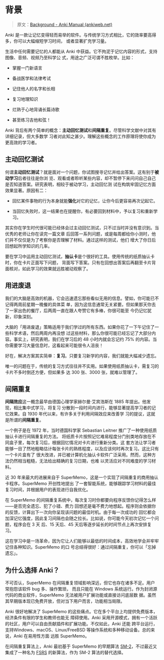 # 背景

> 原文：[Background - Anki Manual (ankiweb.net)](https://docs.ankiweb.net/background.html)

<!-- toc -->

Anki 是一款让记忆变得轻而易举的软件。与传统学习方式相比，它的效率要高得多，你可以大幅缩短学习时间，
或者显著扩充学习量。

生活中任何需要记忆的人都能从 Anki 中获益。它不拘泥于记忆内容的形式，支持图像、音频、视频乃至科学公
式，用途之广泛可谓不胜枚举。比如：

- 掌握一门新语言

- 备战医学和法律考试

- 记住他人的名字和长相

- 复习地理知识

- 烂熟于心地背诵长篇诗歌

- 甚至练习吉他和弦！

Anki 背后有两个简单的概念：**主动回忆测试**和**间隔重复**。尽管科学文献中对其有详细记录，但大多数学
习者对此知之甚少。理解这些概念的工作原理将使你成为更高效的学习者。

## 主动回忆测试

何谓**主动回忆测试**？就是面对一个问题，你试图搜寻记忆并给出答案。这有别于**被动学习**后者往往是你浏
览、观看或者聆听某些内容，却不暂停下来问问自己自己是否知道答案。研究表明，相较于被动学习，主动回忆测
试在构筑牢固记忆方面效果显著。原因有二：

- 回忆某件事物的行为本身就能**强化**对它的记忆，让你今后更容易再次记起它。

- 当回忆失败时，这一结果也在提醒你，有必要回到材料中，予以复习和重新学习。

其实你在学生时代很可能已经体会过主动回忆测试，只不过当时并没有意识到。当优秀的老师让你在读完一篇文章
后回答一系列问题，或是每周都给你小测时，他们并不仅仅是为了考察你是否理解了材料。通过这样的测试，他们
增大了你日后回想起所学知识的几率。

要在学习中运用主动回忆测试，**抽认卡**是个很好的工具。使用传统的纸质抽认卡时，你在卡片正面写下问题，
背面写下答案。只有在回想出答案后再翻至卡片背面核对，如此学习的效果就远胜被动观察了。

## 用进废退

我们的大脑是高效的机器，它会迅速遗忘那些看似无用的信息。譬如，你可能已不记得两周前星期一晚餐的具体菜
单，因为这信息通常无关紧要。但如果那天你去了一家出色的餐厅，后两周一直在跟人夸赞它有多棒，你很可能至
今仍记忆犹新，印象深刻。

大脑的「用进废退」策略适用于我们学过的所有东西。如果你花了一下午记住了一些科学术语，然后两周内再没想
过这些材料，那么你很可能已经忘记了大部分内容。事实上，研究表明，我们在学习后的 48 小时内就会忘记约
75% 的内容。当你需要学习大量信息时，这看起来可能很令人沮丧！

好在，解决方案其实简单：**复习**。只要复习新学的内容，我们就能大幅减少遗忘。

唯一的问题在于，传统的复习方式往往并不实用。如果使用纸质抽认卡，需复习的卡片不多时倒还方便，但如果多
达 300 张、3000 张，就难以管理了。

## 间隔重复

**间隔效应**这一概念最早由德国心理学家赫尔曼·艾宾浩斯在 1885 年提出。他发现，相比集中式学习，将复习
分散到一段时间内进行，能够显著提高学习者的记忆效果。自 1930 年代以来，有许多关于利用间隔效应来改善学
习的提议，这就是所谓的**间隔重复**。

一个例子是在 1972 年，当时德国科学家 Sebastian Leitner 推广了一种使用纸质抽认卡进行间隔重复的方法。
将纸质卡片按照记忆难易程度分门别类地存放在不同盒子里，每次复习后，根据回忆情况对卡片进行重新分类。这
套方法让学习者能够一目了然地粗略估计每张卡片的熟练程度，以及应该何时再次复习。这比只有一个卡片盒有了
很大改进，并已被计算机化抽认卡软件广泛采用。然而，这种方法仍然相当粗糙，无法给出精确的复习日期，也难
以灵活应对不同难度的学习材料。

近 30 年来最大的进展来自于 SuperMemo，这是一个实现了间隔重复的商用抽认卡程序。SuperMemo 开创性地提出
了一套智能系统，能够跟踪学习材料的最佳复习时间，并根据用户的表现进行自我优化。

在 SuperMemo 的间隔重复系统中，每次复习时你都要向程序反馈你记得怎么样——是否完全遗忘、犯了小错、费力
回想还是毫不费力地想起。程序则会依据你的反馈，计算出下一次向你呈现该问题的最佳时机。由于每一次成功的
回忆都会加深记忆强度，因此复习间隔也会随之拉长。比如说，你可能今天初次记忆一个问题，程序会在 3 天
后、15 天后、45 天后等逐步延长的时间节点上再次安排复习。

这在学习中是一场革命，因为它让人们能够以最低的时间成本，高效地学会并牢牢记住各种知识。SuperMemo 的口
号总结得很好：通过间隔重复，你可以「忘掉遗忘」。

## 为什么选择 Anki？

不可否认，SuperMemo 在间隔重复领域影响深远，但它也存在诸多不足。用户常抱怨该软件 bug 多、操作繁琐，
而且只能在 Windows 系统运行。作为封闭源代码的商业软件，SuperMemo 无法被用户扩展功能或直接访问底层数
据。虽然其早期版本现已免费开放，但对当下用户而言，功能相当局限。

Anki 很好地解决了 SuperMemo 的这些痛点。它在多个平台上均提供免费版本，经济条件有限的学生和教师也能无
障碍使用。Anki 采用开源模式，拥有一个活跃的社区，用户可以自由贡献插件和扩展功能。不仅如此，Anki 还能
跨平台运行，支持Windows、macOS、Linux/FreeBSD 等操作系统和多种移动设备。总的来说，Anki 在易用性方面
远胜 SuperMemo。

在间隔重复算法上，Anki 最初基于 SuperMemo 的早期算法
[SM-2](https://faqs.ankiweb.net/what-spaced-repetition-algorithm)，不过最近又集成了一种名为
[FSRS](./deck-options.md#fsrs) 的新算法，作为 SM-2 算法的替代选择。
